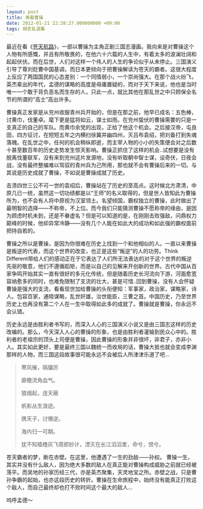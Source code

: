 ```yaml
---
layout: post
title: 再看曹操
date: 2012-01-21 22:28:27.000000000 +09:00
tags: 胡言乱语集
---
```

最近在看《<a href="http://ja.wikipedia.org/wiki/%E8%92%BC%E5%A4%A9%E8%88%AA%E8%B7%AF">苍天航路</a>》，一部以曹操为主角正剧三国志漫画。我向来是对曹操这个人物有所感慨，并且有所敬畏的，在他六十六载的人生中，有着太多的波澜壮阔和起起伏伏。而在后世，人们对这样一个伟人的人生的争论似乎从未停止。三国演义引导了尊刘贬曹中国基调，而日本更倾向于把曹操解读为苍天的霸者。这很大程度上反应了两国国民的心态差别：一个同情弱小，一个崇尚强大。在那个战火纷飞，英杰辈出的年代，孟德的谋略的高度是毋庸置疑的，而对于天下来说，他也是当时唯一一个敢于背负恶名而生存的人，只此一点，就比其他在那乱世之中只顾保全名节的所谓的“高士”高出许多。

曹操真正发家是从兖州收服青州兵开始的，但是在那之前，他早已成名：五色棒，讨黄巾，伐董卓。麾下更是猛将如云，谋士如雨。在兖州蛰伏的曹操需要的只是一支真正的自己的军队。而黄巾余党的出现，正给了他这个机会。之后接汉帝，屯良田，四方征讨，在短短五年之内横扫徐冀并幽四州，灭吕布袁绍，把刘备打到失魂落魄。在乱世之中，任何的机会稍纵即逝，而主宰人物的小小的失策便会对之后数十甚至数百年的历史走势发生惊天影响。曹操正抓住了这样的机会..试想要是没有脱离伐董联军，没有来到兖州这片发源地，没有听取朝中智士谋，设奇伏，日夜会战，没有最终整编难以驾驭的青州兵为己所用，那也就不会有曹操后来的一切。与其说是历史成就了曹操，不如说是曹操成就了历史。

击溃四世三公不可一世的袁绍后，曹操站在了历史的至高点。这时候北方肃清，中原几已一统，虽然这一切功绩都是以“王师”的名义取得的，但是世人皆知此为曹操所为，也不会有人将中原视为汉室领土。名望倾国，霸权独立的曹操，此时做出了最明智的选择——不称帝，不上位。而今我们只能猜测曹操不愿称帝的缘由，是因为顾虑时机未到，还是不眷虚名？但是可以知道的是，在刚刚击败强敌，问鼎权力巅峰的时候，他却异常冷静——没有几个人能在如此大的成功和如此强的霸权面前把持自若的。

曹操之所以是曹操，是因为你很难在历史上找到一个和他相似的人。一直以来曹操是叛逆的代表，而这个世界的改变，也正是这些“叛逆”的人的功劳。Think Different带给人们的感动正在于它表达了人们所无法表达的对于这个世界的叛逆先驱的敬意，他们不遵循蹈矩，而是以自己的见解来开创新的世界。古代中国从百家争鸣开始其实一直有很好的多元化传统，但是随着历史长河流向下游，河面愈宽容纳愈多的同时，也难免限制了支流的壮大，甚是可惜..回到曹操，没有人会怀疑曹操是强大的支流，看看现世加给曹操的头衔便知：军事家，政治家，谋略家，诗人。包容百家，通晓谋略，乱世奸雄，治世能臣，三曹之首。中国历史，乃至世界历史上也再没有第二个人在一生中取得如此多的成就了。曹操就是曹操，你永远不会认错。

历史永远是由胜利者书写的，而深入人心的三国演义小说又是由三国志这样的历史改编的。那么，今天深入人心的曹操的形象，也是由胜利者灌输到民众心中的。胜利者的老祖宗的顶头上司便是曹操，因此曹操的形象并非很坏，非君子，亦非小人。其实如此更好，要是最终三国以魏统一而收局的话，曹操大抵也就会变成李渊那样的人物，而三国这段故事很可能永远不会被后人所津津乐道了吧...

>寒风摧，隔牖厉
>
>廊檐流角血气。
>
>狼烟起，连天蔽
>
>帆影丛生浪迹。
>
>携天子，讨僭逆。
>
>海内归一可期。
>
>犹不知樯橹灰飞周郎妙计，湮灭在长江滔滔里，命兮，恨兮。

苍天霸者的梦，断在赤壁。在这里，他遭遇了一生的劲敌——孙权。
曹操一生，其实并没有什么敌人，因为绝大多数的敌人在真正能对曹操构成威胁之前就已经被荡平。而吴地的孙家历经三代，亦是英杰聚集，天灵地宝之所。赤壁之战，只是曹孙争霸的起始，也亦这段历史的转折。曹操在生命旅程中，始终没有能真正打败这个敌人，而自己最终却也打不败时间这个最大的敌人...

呜呼孟德～
